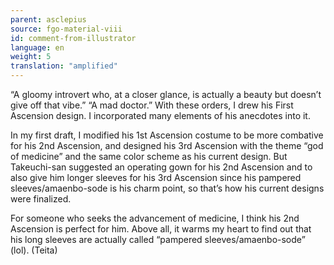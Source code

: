 ```yaml
---
parent: asclepius
source: fgo-material-viii
id: comment-from-illustrator
language: en
weight: 5
translation: "amplified"
---
```


“A gloomy introvert who, at a closer glance, is actually a beauty but doesn’t give off that vibe.” “A mad doctor.” With these orders, I drew his First Ascension design. I incorporated many elements of his anecdotes into it.

In my first draft, I modified his 1st Ascension costume to be more combative for his 2nd Ascension, and designed his 3rd Ascension with the theme “god of medicine” and the same color scheme as his current design. But Takeuchi-san suggested an operating gown for his 2nd Ascension and to also give him longer sleeves for his 3rd Ascension since his pampered sleeves/amaenbo-sode is his charm point, so that’s how his current designs were finalized.

For someone who seeks the advancement of medicine, I think his 2nd Ascension is perfect for him. Above all, it warms my heart to find out that his long sleeves are actually called “pampered sleeves/amaenbo-sode” (lol). (Teita)
